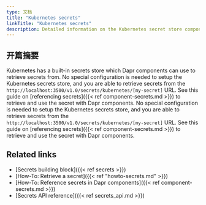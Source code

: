 ```yaml
---
type: 文档
title: "Kubernetes secrets"
linkTitle: "Kubernetes secrets"
description: Detailed information on the Kubernetes secret store component
---
```


## 开篇摘要

Kubernetes has a built-in secrets store which Dapr components can use to retrieve secrets from. No special configuration is needed to setup the Kubernetes secrets store, and you are able to retrieve secrets from the `http://localhost:3500/v1.0/secrets/kubernetes/[my-secret]` URL. See this guide on [referencing secrets]({{< ref component-secrets.md >}}) to retrieve and use the secret with Dapr components. No special configuration is needed to setup the Kubernetes secrets store, and you are able to retrieve secrets from the `http://localhost:3500/v1.0/secrets/kubernetes/[my-secret]` URL. See this guide on [referencing secrets]({{< ref component-secrets.md >}}) to retrieve and use the secret with Dapr components.

## Related links
- [Secrets building block]({{< ref secrets >}})
- [How-To: Retrieve a secret]({{< ref "howto-secrets.md" >}})
- [How-To: Reference secrets in Dapr components]({{< ref component-secrets.md >}})
- [Secrets API reference]({{< ref secrets_api.md >}})
